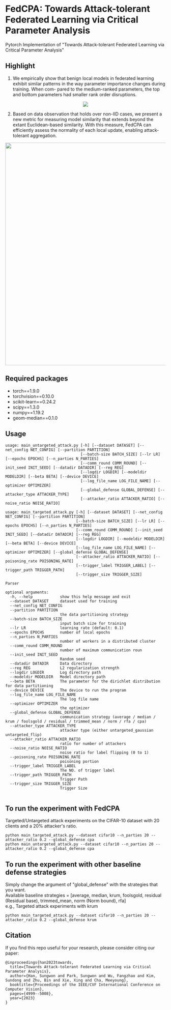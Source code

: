 # FedCPA: Towards Attack-tolerant Federated Learning via Critical Parameter Analysis
Pytorch Implementation of "Towards Attack-tolerant Federated Learning via Critical Parameter Analysis"




## Highlight ##
1. We empirically show that benign local models in federated learning exhibit similar patterns in the way parameter importance changes during training. When com-
pared to the medium-ranked parameters, the top and bottom parameters had smaller rank order disruptions.
<p align="center"><img src="./figure/observation.PNG"> </center>

2. Based on data observation that holds over non-IID cases, we present a new metric for measuring model similarity that extends beyond the extant Euclidean-based similarity. With this measure, FedCPA can efficiently assess the normality of each local update, enabling attack-tolerant aggregation.
<p align="center"><img src="./figure/qualitative.PNG" width=700> </center>

## Required packages ##
- torch==1.9.0
- torchvision==0.10.0
- scikit-learn==0.24.2
- scipy==1.3.0
- numpy==1.19.2
- geom-median==0.1.0

## Usage ##
```
usage: main_untargeted_attack.py [-h] [--dataset DATASET] [--net_config NET_CONFIG] [--partition PARTITION]
                                 [--batch-size BATCH_SIZE] [--lr LR] [--epochs EPOCHS] [--n_parties N_PARTIES]
                                 [--comm_round COMM_ROUND] [--init_seed INIT_SEED] [--datadir DATADIR] [--reg REG]
                                 [--logdir LOGDIR] [--modeldir MODELDIR] [--beta BETA] [--device DEVICE]
                                 [--log_file_name LOG_FILE_NAME] [--optimizer OPTIMIZER]
                                 [--global_defense GLOBAL_DEFENSE] [--attacker_type ATTACKER_TYPE]
                                 [--attacker_ratio ATTACKER_RATIO] [--noise_ratio NOISE_RATIO]
                                 
usage: main_targeted_attack.py [-h] [--dataset DATASET] [--net_config NET_CONFIG] [--partition PARTITION]
                               [--batch-size BATCH_SIZE] [--lr LR] [--epochs EPOCHS] [--n_parties N_PARTIES]
                               [--comm_round COMM_ROUND] [--init_seed INIT_SEED] [--datadir DATADIR] [--reg REG]
                               [--logdir LOGDIR] [--modeldir MODELDIR] [--beta BETA] [--device DEVICE]
                               [--log_file_name LOG_FILE_NAME] [--optimizer OPTIMIZER] [--global_defense GLOBAL_DEFENSE]
                               [--attacker_ratio ATTACKER_RATIO] [--poisoning_rate POISONING_RATE]
                               [--trigger_label TRIGGER_LABEL] [--trigger_path TRIGGER_PATH]
                               [--trigger_size TRIGGER_SIZE]

Parser

optional arguments:
  -h, --help            show this help message and exit
  --dataset DATASET     dataset used for training
  --net_config NET_CONFIG
  --partition PARTITION
                        the data partitioning strategy
  --batch-size BATCH_SIZE
                        input batch size for training
  --lr LR               learning rate (default: 0.1)
  --epochs EPOCHS       number of local epochs
  --n_parties N_PARTIES
                        number of workers in a distributed cluster
  --comm_round COMM_ROUND
                        number of maximum communication roun
  --init_seed INIT_SEED
                        Random seed
  --datadir DATADIR     Data directory
  --reg REG             L2 regularization strength
  --logdir LOGDIR       Log directory path
  --modeldir MODELDIR   Model directory path
  --beta BETA           The parameter for the dirichlet distribution for data partitioning
  --device DEVICE       The device to run the program
  --log_file_name LOG_FILE_NAME
                        The log file name
  --optimizer OPTIMIZER
                        the optimizer
  --global_defense GLOBAL_DEFENSE
                        communication strategy (average / median / krum / foolsgold / residual / trimmed_mean / norm / rfa / cpa)
  --attacker_type ATTACKER_TYPE
                        attacker type (either untargeted_gaussian untargeted_flip)
  --attacker_ratio ATTACKER_RATIO
                        ratio for number of attackers
  --noise_ratio NOISE_RATIO
                        noise ratio for label flipping (0 to 1)
  --poisoning_rate POISONING_RATE
                        poisoning portion
  --trigger_label TRIGGER_LABEL
                        The NO. of trigger label
  --trigger_path TRIGGER_PATH
                        Trigger Path
  --trigger_size TRIGGER_SIZE
                        Trigger Size
                        
```

## To run the experiment with FedCPA ##
Targeted/Untargeted attack experiments on the CIFAR-10 dataset with 20 clients and a 20% attacker's ratio.  
```
python main_targeted_attack.py --dataset cifar10 --n_parties 20 --attacker_ratio 0.2 --global_defense cpa
python main_untargeted_attack.py --dataset cifar10 --n_parties 20 --attacker_ratio 0.2 --global_defense cpa
```

## To run the experiment with other baseline defense strategies ##
Simply change the argument of "global_defense" with the strategies that you want.  
Available baseline strategies = \[average, median, krum, foolsgold, residual (Residual base), trimmed_mean, norm (Norm bound), rfa\]  
e.g., Targeted attack experiments with krum
```
python main_targeted_attack.py --dataset cifar10 --n_parties 20 --attacker_ratio 0.2 --global_defense krum
```
## Citation ##
If you find this repo useful for your research, please consider citing our paper:
```
@inproceedings{han2023towards,
  title={Towards Attack-tolerant Federated Learning via Critical Parameter Analysis},
  author={Han, Sungwon and Park, Sungwon and Wu, Fangzhao and Kim, Sundong and Zhu, Bin and Xie, Xing and Cha, Meeyoung},
  booktitle={Proceedings of the IEEE/CVF International Conference on Computer Vision},
  pages={4999--5008},
  year={2023}
}
```
